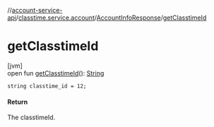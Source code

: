//[account-service-api](../../../index.md)/[classtime.service.account](../index.md)/[AccountInfoResponse](index.md)/[getClasstimeId](get-classtime-id.md)

# getClasstimeId

[jvm]\
open fun [getClasstimeId](get-classtime-id.md)(): [String](https://docs.oracle.com/javase/8/docs/api/java/lang/String.html)

`string classtime_id = 12;`

#### Return

The classtimeId.
